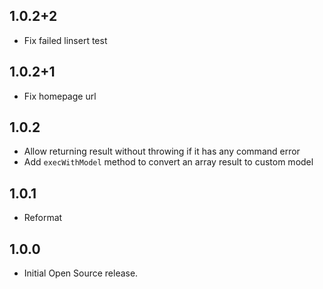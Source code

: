 ## 1.0.2+2

- Fix failed linsert test

## 1.0.2+1

- Fix homepage url

## 1.0.2

- Allow returning result without throwing if it has any command error
- Add ```execWithModel``` method to convert an array result to custom model

## 1.0.1

- Reformat

## 1.0.0

- Initial Open Source release.
